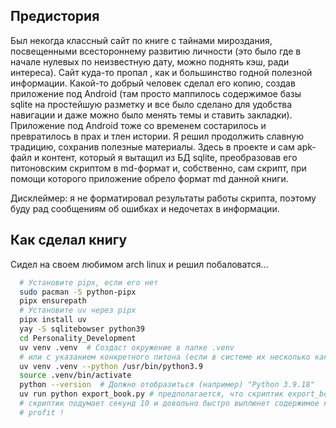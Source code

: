## Предистория
Был некогда классный сайт по книге с тайнами мироздания, поcвещенными всестороннему развитию личности 
(это было где в начале нулевых по неизвестную дату, можно поднять кэш, ради интереса). 
Сайт куда-то пропал , как и большинство годной полезной информации. 
Какой-то добрый человек сделал его копию, создав приложение под Android (там просто маппилось содержимое базы sqlite на простейшую разметку и все было сделано для удобства навигации и даже можно было менять темы и ставить закладки). 
Приложение под Android тоже со временем состарилось и превратилось в прах и тлен истории. 
Я решил продолжить славную традицию, сохранив полезные материалы. 
Здесь в проекте и сам apk-файл и контент, который я вытащил из БД sqlite, преобразовав его питоновским скриптом в md-формат 
и, собственно, сам скрипт, при помощи которого приложение обрело формат md данной книги. 

Дисклеймер: я не форматировал результаты работы скрипта, поэтому буду рад сообщениям об ошибках и недочетах в информации.

## Как сделал книгу

Сидел на своем любимом arch linux и решил побаловатся...

```bash
  # Установите pipx, если его нет
  sudo pacman -S python-pipx
  pipx ensurepath
  # Установите uv через pipx
  pipx install uv
  yay -S sqlitebowser python39
  cd Personality_Development
  uv venv .venv  # Создаст окружение в папке .venv
  # или с указанием конкретного питона (если в системе их несколько как у меня на все случаи жизни)
  uv venv .venv --python /usr/bin/python3.9
  source .venv/bin/activate
  python --version  # Должно отобразиться (например) "Python 3.9.18"
  uv run python export_book.py # предполагается, что скриптик export_book.py есть в папке
  # скриптик подумает секунд 10 и довольно быстро выплюнет содержимое книги в виде файлика book.md
  # profit !
```
